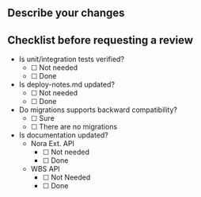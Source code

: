 ## Describe your changes

## Checklist before requesting a review

* Is unit/integration tests verified?
  - [ ] <!-- Choice#1 --> Not needed
  - [ ] <!-- Choice#1 --> Done
* Is deploy-notes.md updated?
  - [ ] <!-- Choice#2 --> Not needed
  - [ ] <!-- Choice#2 --> Done
* Do migrations supports backward compatibility?
  - [ ] <!-- Choice#3 --> Sure
  - [ ] <!-- Choice#3 --> There are no migrations
* Is documentation updated?
  * Nora Ext. API
    - [ ] <!-- Choice#4 --> Not needed
    - [ ] <!-- Choice#4 --> Done
  * WBS API
    - [ ] <!-- Choice#5 --> Not Needed
    - [ ] <!-- Choice#5 --> Done
